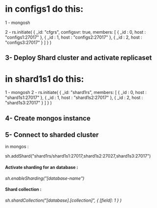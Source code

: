 # in configs1 do this:
1 - mongosh

2 - rs.initiate(
  {
    _id: "cfgrs",
    configsvr: true,
    members: [
      { _id : 0, host : "configs1:27017" },
      { _id : 1, host : "configs2:27017" },
      { _id : 2, host : "configs3:27017" }
    ]
  }
)

## 3- Deploy Shard cluster and activate replicaset
# in shard1s1 do this:
1 - mongosh
2 - rs.initiate(
  {
    _id: "shard1rs",
    members: [
      { _id : 0, host : "shard1s1:27017" },
      { _id : 1, host : "shard1s2:27017" },
      { _id : 2, host : "shard1s3:27017" }
    ]
  }
)

## 4- Create mongos instance
## 5- Connect to sharded cluster

in mongos : 

sh.addShard("shard1rs/shard1s1:27017,shard1s2:27027,shard1s3:27017")

#### Activate sharding for an database : 
*sh.enableSharding("[database-name")*

#### Shard collection :
*sh.shardCollection("[database].[collection]", { [field]: 1 } )*